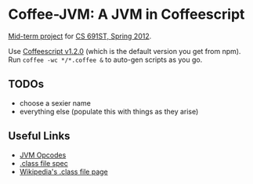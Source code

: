 Coffee-JVM: A JVM in Coffeescript
=================================
[Mid-term project](http://plasma.cs.umass.edu/emery/grad-systems-project-1) 
for [CS 691ST, Spring 2012](http://plasma.cs.umass.edu/emery/grad-systems).

Use [Coffeescript v1.2.0](http://coffeescript.org/) (which is the default version you get from npm).
Run `coffee -wc */*.coffee &` to auto-gen scripts as you go.

TODOs
-----
 - choose a sexier name
 - everything else (populate this with things as they arise)

Useful Links
------------
 - [JVM Opcodes](http://java.sun.com/docs/books/jvms/second_edition/html/Mnemonics.doc.html)
 - [.class file spec](http://java.sun.com/docs/books/jvms/second_edition/html/ClassFile.doc.html)
 - [Wikipedia's .class file page](http://en.wikipedia.org/wiki/Java_class_file)